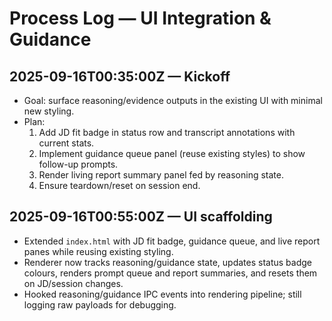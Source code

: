 # Process Log — UI Integration & Guidance

## 2025-09-16T00:35:00Z — Kickoff
- Goal: surface reasoning/evidence outputs in the existing UI with minimal new styling.
- Plan:
  1. Add JD fit badge in status row and transcript annotations with current stats.
  2. Implement guidance queue panel (reuse existing styles) to show follow-up prompts.
  3. Render living report summary panel fed by reasoning state.
  4. Ensure teardown/reset on session end.

## 2025-09-16T00:55:00Z — UI scaffolding
- Extended `index.html` with JD fit badge, guidance queue, and live report panes while reusing existing styling.
- Renderer now tracks reasoning/guidance state, updates status badge colours, renders prompt queue and report summaries, and resets them on JD/session changes.
- Hooked reasoning/guidance IPC events into rendering pipeline; still logging raw payloads for debugging.
